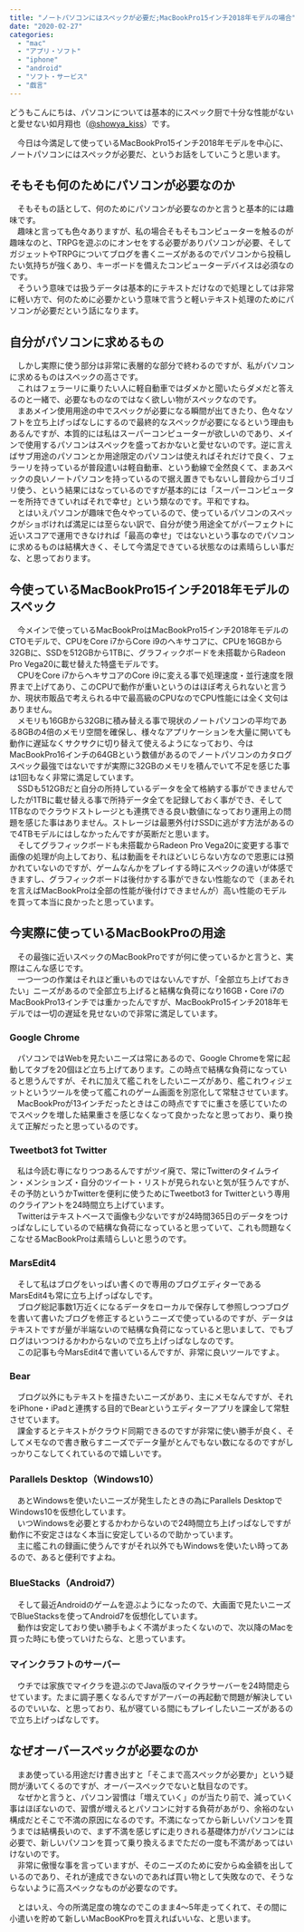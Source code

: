 ```yaml
---
title: "ノートパソコンにはスペックが必要だ;MacBookPro15インチ2018年モデルの場合"
date: "2020-02-27"
categories: 
  - "mac"
  - "アプリ・ソフト"
  - "iphone"
  - "android"
  - "ソフト・サービス"
  - "戯言"
---
```


どうもこんにちは、パソコンについては基本的にスペック厨で十分な性能がないと愛せない如月翔也（[@showya\_kiss](http://twitter.com/showya_kiss)）です。  
  
　今日は今満足して使っているMacBookPro15インチ2018年モデルを中心に、ノートパソコンにはスペックが必要だ、というお話をしていこうと思います。  

## そもそも何のためにパソコンが必要なのか

　そもそもの話として、何のためにパソコンが必要なのかと言うと基本的には趣味です。  
　趣味と言っても色々ありますが、私の場合そもそもコンピューターを触るのが趣味なのと、TRPGを遊ぶのにオンセをする必要がありパソコンが必要、そしてガジェットやTRPGについてブログを書くニーズがあるのでパソコンから投稿したい気持ちが強くあり、キーボードを備えたコンピューターデバイスは必須なのです。  
　そういう意味では扱うデータは基本的にテキストだけなので処理としては非常に軽い方で、何のために必要かという意味で言うと軽いテキスト処理のためにパソコンが必要だという話になります。  

## 自分がパソコンに求めるもの

　しかし実際に使う部分は非常に表層的な部分で終わるのですが、私がパソコンに求めるものはスペックの高さです。  
　これはフェラーリに乗りたい人に軽自動車ではダメかと聞いたらダメだと答えるのと一緒で、必要なものなのではなく欲しい物がスペックなのです。  
　まあメイン使用用途の中でスペックが必要になる瞬間が出てきたり、色々なソフトを立ち上げっぱなしにするので最終的なスペックが必要になるという理由もあるんですが、本質的には私はスーパーコンピューターが欲しいのであり、メインで使用するパソコンはスペックを盛っておかないと愛せないのです。逆に言えばサブ用途のパソコンとか用途限定のパソコンは使えればそれだけで良く、フェラーリを持っているが普段遣いは軽自動車、という動線で全然良くて、まあスペックの良いノートパソコンを持っているので据え置きでもないし普段からゴリゴリ使う、という結果にはなっているのですが基本的には「スーパーコンピューターを所持できていればそれで幸せ」という類なのです。平和ですね。  
　とはいえパソコンが趣味で色々やっているので、使っているパソコンのスペックがショボければ満足には至らない訳で、自分が使う用途全てがパーフェクトに近いスコアで運用できなければ「最高の幸せ」ではないという事なのでパソコンに求めるものは結構大きく、そして今満足できている状態なのは素晴らしい事だな、と思っております。  

## 今使っているMacBookPro15インチ2018年モデルのスペック

　今メインで使っているMacBookProはMacBookPro15インチ2018年モデルのCTOモデルで、CPUをCore i7からCore i9のヘキサコアに、CPUを16GBから32GBに、SSDを512GBから1TBに、グラフィックボードを未搭載からRadeon Pro Vega20に載せ替えた特盛モデルです。  
　CPUをCore i7からヘキサコアのCore i9に変える事で処理速度・並行速度を限界まで上げてあり、このCPUで動作が重いというのはほぼ考えられないと言うか、現状市販品で考えられる中で最高級のCPUなのでCPU性能には全く文句はありません。  
　メモリも16GBから32GBに積み替える事で現状のノートパソコンの平均である8GBの4倍のメモリ空間を確保し、様々なアプリケーションを大量に開いても動作に遅延なくサクサクに切り替えて使えるようになっており、今はMacBookPro16インチの64GBという数値があるのでノートパソコンのカタログスペック最強ではないですが実際に32GBのメモリを積んでいて不足を感じた事は1回もなく非常に満足しています。  
　SSDも512GBだと自分の所持しているデータを全て格納する事ができませんでしたが1TBに載せ替える事で所持データ全てを記録しておく事ができ、そして1TBなのでクラウドストレージとも連携できる良い数値になっており運用上の問題を感じた事はありません。ストレージは最悪外付けSSDに逃がす方法があるので4TBモデルにはしなかったんですが英断だと思います。  
　そしてグラフィックボードも未搭載からRadeon Pro Vega20に変更する事で画像の処理が向上しており、私は動画をそれほどいじらない方なので恩恵には預かれていないのですが、ゲームなんかをプレイする時にスペックの違いが体感できますし、グラフィックボードは後付かする事ができない性能なので（まあそれを言えばMacBookProは全部の性能が後付けできませんが）高い性能のモデルを買って本当に良かったと思っています。  

## 今実際に使っているMacBookProの用途

　その最強に近いスペックのMacBookProですが何に使っているかと言うと、実際はこんな感じです。  
　一つ一つの作業はそれほど重いものではないんですが、「全部立ち上げておきたい」ニーズがあるので全部立ち上げると結構な負荷になり16GB・Core i7のMacBookPro13インチでは重かったんですが、MacBookPro15インチ2018年モデルでは一切の遅延を見せないので非常に満足しています。  

### Google Chrome

　パソコンではWebを見たいニーズは常にあるので、Google Chromeを常に起動してタブを20個ほど立ち上げてあります。この時点で結構な負荷になっていると思うんですが、それに加えて艦これをしたいニーズがあり、艦これウィジェットというツールを使って艦これのゲーム画面を別窓化して常駐させています。  
　MacBookProが13インチだったときはこの時点ですでに重さを感じていたのでスペックを増した結果重さを感じなくなって良かったなと思っており、乗り換えて正解だったと思っているのです。  

### Tweetbot3 fot Twitter

　私は今読む専になりつつあるんですがツイ廃で、常にTwitterのタイムライン・メンションズ・自分のツイート・リストが見られないと気が狂うんですが、その予防というかTwitterを便利に使うためにTweetbot3 for Twitterという専用のクライアントを24時間立ち上げています。  
　Twitterはテキストベースで画像も少ないですが24時間365日のデータをつけっぱなしにしているので結構な負荷になっていると思っていて、これも問題なくこなせるMacBookProは素晴らしいと思うのです。  

### MarsEdit4

　そして私はブログをいっぱい書くので専用のブログエディターであるMarsEdit4も常に立ち上げっぱなしです。  
　ブログ総記事数1万近くになるデータをローカルで保存して参照しつつブログを書いて書いたブログを修正するというニーズで使っているのですが、データはテキストですが量が半端ないので結構な負荷になっていると思いまして、でもブログはいつつけるかわからないので立ち上げっぱなしなのです。  
　この記事も今MarsEdit4で書いているんですが、非常に良いツールですよ。  

### Bear

　ブログ以外にもテキストを描きたいニーズがあり、主にメモなんですが、それをiPhone・iPadと連携する目的でBearというエディターアプリを課金して常駐させています。  
　課金するとテキストがクラウド同期できるのですが非常に使い勝手が良く、そしてメモなので書き散らすニーズでデータ量がとんでもない数になるのですがしっかりこなしてくれているので嬉しいです。  

### Parallels Desktop（Windows10）

　あとWindowsを使いたいニーズが発生したときの為にParallels DesktopでWindows10を仮想化しています。  
　いつWindowsを必要とするかわからないので24時間立ち上げっぱなしですが動作に不安定さはなく本当に安定しているので助かっています。  
　主に艦これの録画に使うんですがそれ以外でもWindowsを使いたい時ってあるので、あると便利ですよね。  

### BlueStacks（Android7）

　そして最近Androidのゲームを遊ぶようになったので、大画面で見たいニーズでBlueStacksを使ってAndroid7を仮想化しています。  
　動作は安定しており使い勝手もよく不満がまったくないので、次以降のMacを買った時にも使っていけたらな、と思っています。  

### マインクラフトのサーバー

　ウチでは家族でマイクラを遊ぶのでJava版のマイクラサーバーを24時間走らせています。たまに調子悪くなるんですがアーバーの再起動で問題が解決しているのでいいな、と思っており、私が寝ている間にもプレイしたいニーズがあるので立ち上げっぱなしです。  

## なぜオーバースペックが必要なのか

　まあ使っている用途だけ書き出すと「そこまで高スペックが必要か」という疑問が湧いてくるのですが、オーバースペックでないと駄目なのです。  
　なぜかと言うと、パソコン習慣は「増えていく」のが当たり前で、減っていく事はほぼないので、習慣が増えるとパソコンに対する負荷があがり、余裕のない構成だとそこで不満の原因になるのです。不満になってから新しいパソコンを買うまでは結構長いので、まず不満を感じずに走りきれる基礎体力がパソコンには必要で、新しいパソコンを買って乗り換えるまでただの一度も不満があってはいけないのです。  
　非常に傲慢な事を言っていますが、そのニーズのために安からぬ金額を出しているのであり、それが達成できないのであれば買い物として失敗なので、そうならないように高スペックなものが必要なのです。  
  
　とはいえ、今の所満足度の塊なのでこのまま4〜5年走ってくれて、その間に小遣いを貯めて新しいMacBooKProを買えればいいな、と思います。
